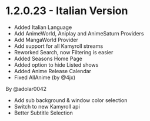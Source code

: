 # 1.2.0.23 - Italian Version

- Added Italian Language
- Add AnimeWorld, Aniplay and AnimeSaturn Providers
- Add MangaWorld Provider
- Add support for all Kamyroll streams
- Reworked Search, now Filtering is easier
- Added Seasons Home Page
- Added option to hide Listed shows
- Added Anime Release Calendar
- Fixed AllAnime (by @4jx)

By @adolar0042
- Add sub background & window color selection
- Switch to new Kamyroll api
- Better Subtitle Selection
